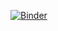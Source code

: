 [![Binder](https://mybinder.org/badge_logo.svg)](https://mybinder.org/v2/gh/arjun2020-py/Placement-Prediction-ML/HEAD?labpath=%2Fvoila%2Frender%2FDemo.ipynb)

